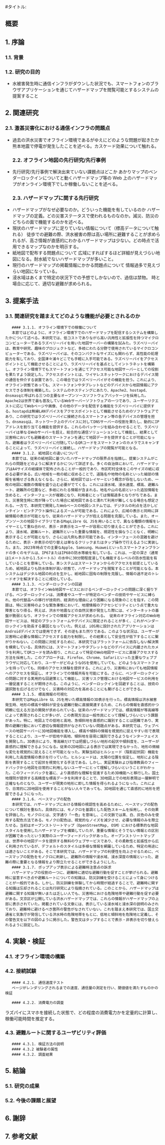 #タイトル:

## 概要

## 1. 序論

### 1.1. 背景


### 1.2. 研究の目的
- 水被害発生時に通信インフラがダウンした状況でも、スマートフォンのブラウザアプリケーションを通じてハザードマップを閲覧可能とするシステムの提案すること

## 2. 関連研究

### 2.1. 激甚災害化における通信インフラの問題点

- 過去の洪水災害でオフライン環境であるがゆえにどのような問題が起きたか
  熊本地震で停電が発生したことを述べる。カスケード効果について触れる。
  ### 2.2. オフライン地図の先行研究/先行事例
- 先行研究/先行事例で解決出来ていない課題点はどこか
  あかりマップのベンダーロックインについてと動くハザードマップ等の Web 上のハザードマップがオンライン環境下でしか稼働しないことを述べる。
  ### 2.3. ハザードマップに関する先行研究
- ハザードマップがなぜ必要なのか。どういった機能を有しているのか
  ハザードマップの定義。どの災害ステータスで使われるものなのか。減災、防災のどちらの面で機能するのかを述べる。
- 現状のハザードマップに足りていない情報について（標高データについて触れる）
  徒歩での避難の際、洪水被害の際は高い場所に避難することが求められるが、高さ情報が直感的にわかるハザードマップは少ない。どの時点で活用できるマップなのかを明示する。
- 紙地図で配布する問題点について
  広域にすればするほど詳細が見えづらい地図になる。耐水紙でないハザードマップが多いこと。
- 現行のハザードマップの掲載情報にかかる問題点について
  情報過多で見えづらい地図になっている。
- 浸水域はあくまで特定の状況下での予想でしかないので、過信は禁物。
  時と場合に応じて、適切な避難が求められる。

## 3. 提案手法

### 3.1. 関連研究を踏まえてどのような機能が必要とされるのか

       #### 3.1.1. オフライン環境下での稼働について
       本節ではどのように、オフライン環境下でのハザードマップを配信するシステムを構築したかについて述べる。本研究では、低コストでありながら高い汎用性と拡張性を持つマイクロコンピューターであるラズベリーパイを用いた地図サーバーの構築を試みた。ラズベリーパイは、教育や研究、趣味のプロジェクトなど、多岐にわたる分野で使用されているマイクロコンピューターである。ラズベリーパイは、そのコンパクトなサイズにも関わらず、高性能の処理能力を有しており、全国津々浦々どこでも手軽に入手可能である。ラズベリーパイをアクセスポイントとして機能させることにより、ラズベリーパイを基点としてイントラネットを構築し、オフライン環境下でもスマートフォンを通じてアクセス可能な地図サーバーとしての役割を果たすよう設定した。アクセスポイントとは、ワイヤレスネットワークにおけるデバイス間の通信を仲介する装置であり、この場合ではラズベリーパイがその機能を担う。これにより、オフライン状態であっても、スマートフォンやタブレットなどのデバイスから地図情報にアクセスできる体制を構築した。システムのホスティングにあたり、Apache2、hostapd、dnsmasqと呼ばれる三つの主要なオープンソースソフトウェアパッケージを採用した。Apache2は世界で最も普及しているWebサーバーソフトウェアの一つであり、ユーザーリクエストに応じてWebページや画像、その他のデータを配信する機能をラズベリーパイに提供する。hostapdは無線LANデバイスをアクセスポイントとして機能させるためのソフトウェアであり、この研究ではラズベリーパイに接続されるスマートフォン等の各デバイスの管理を担う。dnsmasqは、ネットワーク上のデバイスに対してDNSサーバーの役割を果たし、動的にIPアドレスを割り当てる機能を提供する。これらのパッケージを組み合わせることで、ラズベリーパイは単なるWebサーバーを超え、総合的な通信ソリューションとして機能し、結果として災害時においても避難者のスマートフォンを通じて地図データを提供することが可能になった。避難者はラズベリーパイに付随しているQRコードをスマートフォンのカメラでスキャンすることによって、ラズベリーパイと接続し、ハザードマップの閲覧が可能となる。
       #### 3.1.2. 紙地図との違いについて
       本節では、従来の紙地図に基づいたハザードマップの限界点を指摘し、提案システムがこれらの問題をどのように解決するかについて詳述する。多くの自治体において、ハザードマップはA4サイズの紙媒体で配布されることが一般的であり、市区町村全体をこのサイズの紙に収める必要がある。広い地域を一枚の紙に収めることで、道路名や地物の名称といった細部の情報を省略せざる負えなくなる。さらに、紙地図ではレイヤーという概念が存在しないため、一枚の地図に複数の情報を盛り込む必要がでてくる。これには浸水域、浸水速度、標高、避難ルート、避難所の位置など、多岐にわたる情報が含まれる。地名や山の名前といった追加情報を含めると、インターフェースが複雑になり、利用者にとっては情報過多となりがちである。また、災害発生時に雨が降っていた場合に紙地図であると濡れて利用が難しくなる場合も想定される。一方で、本研究で開発したWebベースの地図システムでは、デジタルの利点を活かしピンチイン・ピンチアウト操作によるズームが可能である。これにより、広域の表示と同時に詳細情報の表示が可能となり、従来のハザードマップが抱える問題を克服している。また、オープンソースの地図ライブラリであるMapLibre GL JSを用いることで、異なる種類の情報をレイヤーとして重ね合わせ、表示・非表示をユーザーが容易に切り替えることができる。これにより、浸水域、避難ルート、避難所といった重要な情報を、視認性を損なうことなく、明瞭に表示することが可能となり、さらには凡例も表示可能である。インターフェースの混雑を避けるために、表示・非表示の切り替えは単なるクリックまたはタップ操作で行えるように実装した。また、2023年時点での主要なApple、Samsung、Huaweiといったスマートフォンブランドの多くのモデルは、IP67またはIP68の防水等級を有している。これは、一定の深さ（通常は1メートルから1.5メートル）の水中に30分間程度浸しても機能するレベルの防水性能を有していることを意味している。本システムはスマートフォンからのアクセスを前提としているため、紙地図よりも防水体制が高い状態で、ハザードマップを閲覧することが可能となる。本システムはデジタル地図の利点を生かし、紙地図に固有の制限を克服し、情報の過不足のトレードオフを解決することに成功している。
       #### 3.1.3. ベンダーロックインの回避
       本節では、オフラインWeb地図サービスにおけるベンダーロックインの問題に深く掘り下げる。ベンダーロックインは、消費者やユーザーが特定のベンダーの技術やサービスに縛られ、他の代替品への移行が技術的、経済的な理由により困難になる現象のことを指す。この問題は、特に災害時のような緊急事態において、地理情報のアクセシビリティという点で重大な障害となり得る。例えば、洪水や地震などの自然災害が発生した際には、インターネットの基盤が脆弱となり、オフラインでの情報アクセスが求められる。 従来のオフライン対応のWeb地図サービスは、特定のプラットフォームやデバイスに限定されることが多く、これがベンダーロックインを助長する要因となっていた。例えば、iOS用に設計されたアプリケーションはAndroidデバイスでは使用できず、その逆もまた然りである。このような状況は、ユーザーが災害時に必要な情報にアクセスする能力を制限し、その結果として安全性が低下することに繋がりかねない。この問題に対処するために、本研究ではプラットフォームに依存しない解決策を模索している。具体的には、スマートフォンやタブレットなどのデバイスに内蔵されたカメラを利用してQRコードを読み取り、これによって特定のWeb地図サービスに直接アクセスする方法を採用した。このアプローチは、Firefox、Chrome、Safariといった主要なウェブブラウザに対応しており、ユーザーがどのようなOSを使用していても、どのようなスマートフォンを持っていても、同様のアクセス体験を提供する。これにより、災害時においても地図情報へのアクセスを保証し、オフラインでの情報共有を可能にする。さらに、ベンダーロックインの問題に対する実用的な回避策として機能し、災害リスク管理における地図サービスの利用を一層促進することが期待される。このように、ベンダーロックインを回避することは、技術の選択肢を広げるだけでなく、災害時の対応力を高めることにも繋げることができる。
       #### 3.1.5. 標高情報の可視化
       本研究ではMapLibre GL JSを用いた標高情報の3D表示を行った。標高情報は洪水被害発生時、地形の標高や傾斜が安全な避難行動に直接関連するため、これらの情報を直感的かつ明瞭に伝える方法の開発が求められている。従来のハザードマップでは、標高情報が等高線等によって表現されることが多いが、この表現方法は一般市民にとって理解しづらいという課題があった。特に、地図上での低地と高地、急傾斜地を直感的に識別することは困難であり、実際の避難行動において適切な情報提供がなされていない問題点がある。本研究では、ウェブベースの地図サーバーに3D地図機能を導入し、標高や傾斜の情報を視覚的に捉えやすい形で表現することにより、ユーザーが低地や高地、傾斜地を容易に識別できるようなインターフェイスを開発した。3D表示により、等高線だけでは把握しづらい地形の起伏や傾斜度を、ユーザーが直感的に理解できるようになる。従来の2D地図による表示では実現できなかった、地形の微細な変化を視覚的に捉えることが可能となった。実験当初はヒルシェード（陰影起伏図）機能を利用した高度情報の表示を行っていた。ヒルシェードは、太陽の位置を仮定し、地形による陰影を表現することで起伏を視覚化する手法である。しかし、実証実験および指導教員のフィードバックから地図を日常的に利用しないユーザーにとって理解しづらいということがわかった。このフィードバックを基に、より直感的な理解を促進するため3D機能へと移行した。国土地理院が提供する高精度な標高データを利用することで、3D地図上での地形表現は一層鮮明で正確なものとなり、ユーザーが現実の地形に即した情報を得られるようになった。これにより、日常的に2D地図を使用することがない人々であっても、3D地図を通じて直感的に地形を把握できるようになった。
       #### 3.1.6. ベースマップの配色
       本研究では、ハザードマップにおける情報の視認性を高めるために、ベースマップの配色について検討を重ねた。具体的には、モノクロを基調とした配色スキームを採用し、その効果を評価した。モノクロとは、文字通り「一色」を意味し、この文脈では黒、白、灰色のみを使用する配色方法である。モノクロ配色は、視覚的なノイズを減少させ、必要な情報のみを際立たせる。当初はオープンストリートマップ（OpenStreetMap, OSM）における標準的な地図スタイルを使用したハザードマップを構築していたが、重要な情報とそうでない情報との区別が困難であったという実際のユーザーフィードバックがあった。オープンストリートマップは、世界中の地図データを提供する無料のウェブサービスであり、その柔軟性と拡張性から広く利用されているが、デフォルトのスタイルは多様な情報を網羅しているため、特定の用途には適さないことがある。そこで本研究では、ハザードマップの利便性を向上させるために、ベースマップの配色をモノクロに刷新し、避難所の情報や浸水域、浸水深度の情報といった、避難の際に重要となる情報をより際立たせることができるようにした。
       #### 3.1.7. ポップアップ表示による避難時注意点の訴求
       ハザードマップの役割の一つに、避難時に適切な避難行動を促すことが挙げられる。避難時に留意すべき点や避難ルートについての知識は、防災訓練を受けることによって身につけることが一般的である。しかし、防災訓練を体験してから時間が経過することで、避難時に関する知識は忘却されることは先行研究により指摘されている。このことから、ハザードマップは避難に関する知識が無いまたは乏しい人でも、災害時における危険地帯や避難行動を促す必要がある。文京区が公開している洪水ハザードマップでは、これらの情報がハザードマップの上部に表示されていた。掲載されている文章には、表示している浸水域と浸水深の説明のみされており、避難時に避けるべき箇所の警告がなされていない。これを踏まえ本研究では、国土交通省と気象庁が発信している洪水時の危険地帯をもとに、低地と傾斜地を危険地と定義し、その警告文を以下の図のように掲示した。警告文はタップすることで表示・非表示を切り替えられるように設定した。

## 4. 実験・検証

### 4.1. オフライン環境の構築

### 4.2. 接続試験

       #### 4.2.1. 通信速度テスト
       ページがレンダリングされるまでの速度、通信量の測定を行い、閾値値を満たすものかの検証

       #### 4.2.2. 消費電力の調査

ラズパイにスマホを接続した状態で、どの程度の消費電力かを定量的に計算し、稼働可能時間を推定する。

### 4.3. 避難ルートに関するユーザビリティ評価

       #### 4.3.1. 検証方法の説明
       #### 4.3.2 被験者の属性
       #### 4.3.2. 調査結果

## 5. 結論

### 5.1. 研究の成果

### 5.2. 今後の課題と展望

## 6. 謝辞

## 7. 参考文献
